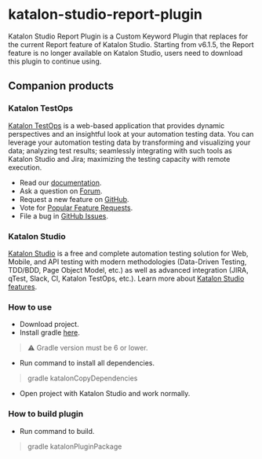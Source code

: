 # katalon-studio-report-plugin
Katalon Studio Report Plugin is a Custom Keyword Plugin that replaces for the current Report feature of Katalon Studio. Starting from v6.1.5, the Report feature is no longer available on Katalon Studio, users need to download this plugin to continue using.

## Companion products

### Katalon TestOps

[Katalon TestOps](https://analytics.katalon.com) is a web-based application that provides dynamic perspectives and an insightful look at your automation testing data. You can leverage your automation testing data by transforming and visualizing your data; analyzing test results; seamlessly integrating with such tools as Katalon Studio and Jira; maximizing the testing capacity with remote execution.

* Read our [documentation](https://docs.katalon.com/katalon-analytics/docs/overview.html).
* Ask a question on [Forum](https://forum.katalon.com/categories/katalon-analytics).
* Request a new feature on [GitHub](CONTRIBUTING.md).
* Vote for [Popular Feature Requests](https://github.com/katalon-analytics/katalon-analytics/issues?q=is%3Aopen+is%3Aissue+label%3Afeature-request+sort%3Areactions-%2B1-desc).
* File a bug in [GitHub Issues](https://github.com/katalon-analytics/katalon-analytics/issues).

### Katalon Studio
[Katalon Studio](https://www.katalon.com) is a free and complete automation testing solution for Web, Mobile, and API testing with modern methodologies (Data-Driven Testing, TDD/BDD, Page Object Model, etc.) as well as advanced integration (JIRA, qTest, Slack, CI, Katalon TestOps, etc.). Learn more about [Katalon Studio features](https://www.katalon.com/features/).

### How to use
* Download project.
* Install gradle [here](https://gradle.org/releases/).
> :warning: Gradle version must be 6 or lower.
* Run command to install all dependencies.
> gradle katalonCopyDependencies
* Open project with Katalon Studio and work normally.

### How to build plugin
* Run command to build.
> gradle katalonPluginPackage